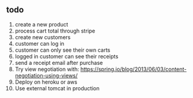 todo
----

1. create a new product
2. process cart total through stripe
3. create new customers
4. customer can log in
5. customer can only see their own carts
6. logged in customer can see their receipts
7. send a receipt email after purchase
8. Try view negotiation with: https://spring.io/blog/2013/06/03/content-negotiation-using-views/
9. Deploy on heroku or aws
10. Use external tomcat in production
